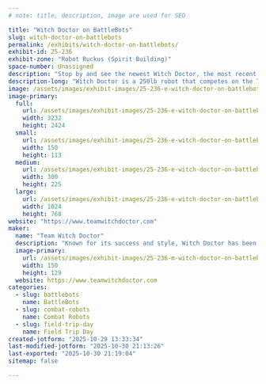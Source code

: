```yaml
---
# note: title, description, image are used for SEO

title: "Witch Doctor on BattleBots"
slug: witch-doctor-on-battlebots
permalink: /exhibits/witch-doctor-on-battlebots/
exhibit-id: 25-236
exhibit-zone: "Robot Ruckus (Spirit Building)"
space-number: Unassigned
description: "Stop by and see the newest Witch Doctor, the most recent BattleBots FaceOffs Champion!"
description-long: "Witch Doctor is a 250lb robot that competes on the TV show BattleBots. The robot will be on display, and member of the team will be available for questions."
image: /assets/images/exhibit-images/25-236-e-witch-doctor-on-battlebots-img-5003-300x225.jpg
image-primary: 
  full:
    url: /assets/images/exhibit-images/25-236-e-witch-doctor-on-battlebots-img-5003-full.jpg
    width: 3232
    height: 2424
  small:
    url: /assets/images/exhibit-images/25-236-e-witch-doctor-on-battlebots-img-5003-150x113.jpg
    width: 150
    height: 113
  medium:
    url: /assets/images/exhibit-images/25-236-e-witch-doctor-on-battlebots-img-5003-300x225.jpg
    width: 300
    height: 225
  large:
    url: /assets/images/exhibit-images/25-236-e-witch-doctor-on-battlebots-img-5003-1024x768.jpg
    width: 1024
    height: 768
website: "https://www.teamwitchdoctor.com"
maker: 
  name: "Team Witch Doctor"
  description: "Known for its success and style, Witch Doctor has been a fan favorite on the TV show BattleBots since 2015. It features a powerful vertical spinner and a skeletal-themed design. Team Witch Doctor is an avid promotor of STEAM education to inspire the next generation of robot builders. Learn more at www.TeamWitchDoctor.com!"
  image-primary:
    url: /assets/images/exhibit-images/25-236-m-witch-doctor-on-battlebots-bb2022-witch-doctor-team-sm-300x258.jpg
    width: 150
    height: 129
  website: https://www.teamwitchdoctor.com
categories: 
  - slug: battlebots
    name: BattleBots
  - slug: combat-robots
    name: Combat Robots
  - slug: field-trip-day
    name: Field Trip Day
created-jotform: "2025-10-29 13:33:34"
last-modified-jotform: "2025-10-30 21:13:26"
last-exported: "2025-10-30 21:19:04"
sitemap: false

---
```

